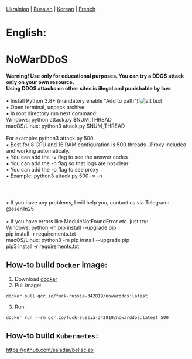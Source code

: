 [Ukrainian](https://github.com/AlexTrushkovsky/NoWarDDoS/blob/main/README.md) | [Russian](https://github.com/AlexTrushkovsky/NoWarDDoS/blob/main/README_ru.md) | [Korean](https://github.com/AlexTrushkovsky/NoWarDDoS/blob/main/README_ko.md) | [French](https://github.com/AlexTrushkovsky/NoWarDDoS/blob/main/README_fr.md) 

# <b1>English:</b1>
# NoWarDDoS
**Warning! Use only for educational purposes. You can try a DDOS attack only on your own resource.<br/>
Using DDOS attacks on other sites is illegal and punishable by law.**
<br />
<br />▪ Install Python 3.8+ (mandatory enable "Add to path")
![alt text](https://miro.medium.com/max/1344/0*7nOyowsPsGI19pZT.png)
<br />▪ Open terminal, unpack archive
<br />▪ In root directory run next command:
<br /> Windows: python attack.py $NUM_THREAD
<br /> macOS/Linux: python3 attack.py $NUM_THREAD
<br />
<br /> For example: python3 attack.py 500
<br />▪ Best for 8 CPU and 16 RAM configuration is 500 threads . Proxy included and working automaticaly.
<br />▪ You can add the -v flag to see the answer codes
<br />▪ You can add the -n flag so that logs are not clear
<br />▪ You can add the -p flag to see proxy
<br />▪ Example: python3 attack.py 500 -v -n
<br />

#

<br />▪ If you have any problems, I will help you, contact us via Telegram: @esen1n25
<br />
<br />▪ If you have errors like ModuleNotFoundError etc. just try:
<br /> Windows: python -m pip install --upgrade pip
<br /> pip install -r requirements.txt
<br /> macOS/Linux: python3 -m pip install --upgrade pip
<br /> pip3 install -r requirements.txt
<br />
## How-to build `Docker` image:

1. Download [docker](https://www.docker.com/)
2. Pull image:

```shell
docker pull gcr.io/fuck-russia-342819/nowarddos:latest
```

3. Run:

```shell
docker run --rm gcr.io/fuck-russia-342819/nowarddos:latest 500
```

## How-to build `Kubernetes`:

https://github.com/saladar/bellaciao
